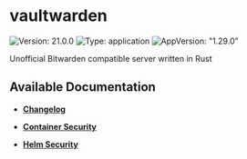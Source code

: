 # vaultwarden

![Version: 21.0.0](https://img.shields.io/badge/Version-21.0.0-informational?style=flat-square) ![Type: application](https://img.shields.io/badge/Type-application-informational?style=flat-square) ![AppVersion: "1.29.0"](https://img.shields.io/badge/AppVersion-"1.29.0"-informational?style=flat-square)

Unofficial Bitwarden compatible server written in Rust

## Available Documentation

- [**Changelog**](CHANGELOG)

- [**Container Security**](container-security)

- [**Helm Security**](helm-security)

